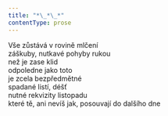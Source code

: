 ```yaml
---
title: "*\_*\_*"
contentType: prose
---
```


<section>

Vše zůstává v rovině mlčení  
záškuby, nutkavé pohyby rukou  
než je zase klid  
odpoledne jako toto  
je zcela bezpředmětné  
spadané listí, déšť  
nutné rekvizity listopadu  
které tě, ani nevíš jak, posouvají do dalšího dne

</section>
